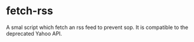# fetch-rss
A smal script which fetch an rss feed to prevent sop. It is compatible to the deprecated Yahoo API.
